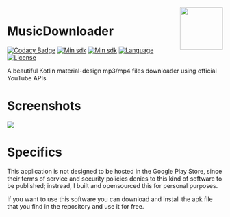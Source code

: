 <div></div><img src="https://raw.githubusercontent.com/AndreaCioccarelli/MusicDownloader/master/media/launcher.png" height="100" width="100" align="right">


# MusicDownloader
[![Codacy Badge](https://api.codacy.com/project/badge/Grade/36e37693034c45ef80c4758d256ffe81)](https://www.codacy.com/project/cioccarelliandrea01/MusicDownloader/dashboard)
[![Min sdk](https://img.shields.io/badge/platform-Android-00E676.svg)](https://github.com/AndreaCioccarelli/MusicDownloader/blob/master/app/build.gradle)
[![Min sdk](https://img.shields.io/badge/minsdk-21-yellow.svg)](https://github.com/AndreaCioccarelli/MusicDownloader/blob/master/app/build.gradle)
[![Language](https://img.shields.io/badge/language-kotlin-orange.svg)](https://github.com/AndreaCioccarelli/MusicDownloader/blob/master/app/build.gradle)
[![License](https://img.shields.io/hexpm/l/plug.svg)](https://github.com/AndreaCioccarelli/MusicDownloader/blob/master/LICENSE)

A beautiful Kotlin material-design mp3/mp4 files downloader using official YouTube APIs

# Screenshots
<img src="https://raw.githubusercontent.com/AndreaCioccarelli/MusicDownloader/master/media/carousel.jpg">

# Specifics
This application is not designed to be hosted in the Google Play Store, since their terms of service and security policies denies to this kind of software to be published; instread, I built and opensourced this for personal purposes.

If you want to use this software you can download and install the apk file that you find in the repository and use it for free.
